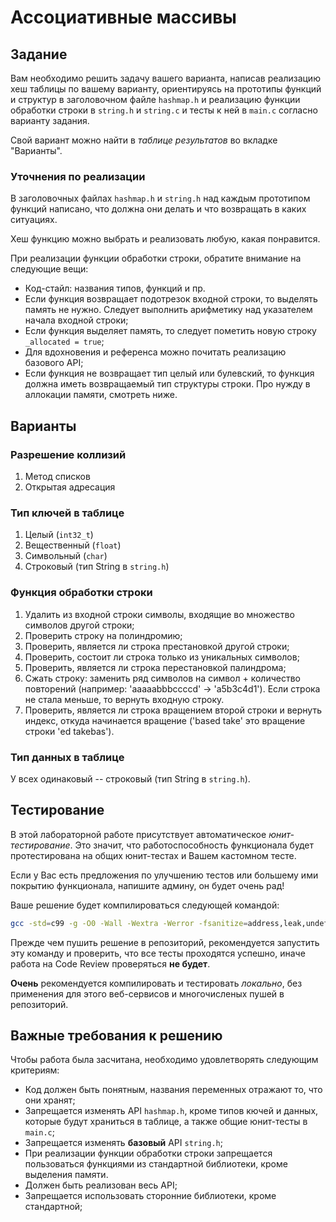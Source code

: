 # Ассоциативные массивы

## Задание

Вам необходимо решить задачу вашего варианта, написав реализацию хеш таблицы
по вашему варианту, ориентируясь на прототипы функций и структур в заголовочном
файле `hashmap.h` и реализацию функции обработки строки в `string.h` и `string.c`
и тесты к ней в `main.c` согласно варианту задания.

Свой вариант можно найти в _таблице результатов_ во вкладке "Варианты".

### Уточнения по реализации

В заголовочных файлах `hashmap.h` и `string.h` над каждым прототипом функций написано,
что должна они делать и что возвращать в каких ситуациях.

Хеш функцию можно выбрать и реализовать любую, какая понравится.

При реализации функции обработки строки, обратите внимание на следующие вещи:

- Код-стайл: названия типов, функций и пр.
- Если функция возвращает подотрезок входной строки, то выделять память не нужно.
Следует выполнить арифметику над указателем начала входной строки;
- Если функция выделяет память, то следует пометить новую строку `_allocated = true`;
- Для вдохновения и референса можно почитать реализацию базового API;
- Если функция не возвращает тип целый или булевский, то функция должна иметь
возвращаемый тип структуры строки. Про нужду в аллокации памяти, смотреть ниже.

## Варианты

### Разрешение коллизий

1. Метод списков
2. Открытая адресация

### Тип ключей в таблице

1. Целый (`int32_t`)
2. Вещественный (`float`)
3. Символьный (`char`)
4. Строковый (тип String в `string.h`)

### Функция обработки строки

1. Удалить из входной строки символы, входящие во множество символов другой строки;
2. Проверить строку на полиндромию;
3. Проверить, является ли строка престановкой другой строки;
4. Проверить, состоит ли строка только из уникальных символов;
5. Проверить, является ли строка перестановкой палиндрома;
6. Сжать строку: заменить ряд символов на символ + количество
повторений (например: 'aaaaabbbccccd' -> 'a5b3c4d1'). Если строка не стала меньше, то
вернуть входную строку.
7. Проверить, является ли строка вращением второй строки и вернуть индекс,
откуда начинается вращение ('based take' это вращение строки 'ed takebas').

### Тип данных в таблице

У всех одинаковый -- строковый (тип String в `string.h`).

## Тестирование

В этой лабораторной работе присутствует автоматическое _юнит-тестирование_.
Это значит, что работоспособность функционала будет протестирована на общих
юнит-тестах и Вашем кастомном тесте.

Если у Вас есть предложения по улучшению тестов или большему ими покрытию
функционала, напишите админу, он будет очень рад!

Ваше решение будет компилироваться следующей командой:

```sh
gcc -std=c99 -g -O0 -Wall -Wextra -Werror -fsanitize=address,leak,undefined string.c hashmap.c main.c && ./a.out
```

Прежде чем пушить решение в репозиторий, рекомендуется запустить эту команду и проверить,
что все тесты проходятся успешно, иначе работа на Code Review проверяться **не будет**.

**Очень** рекомендуется компилировать и тестировать _локально_, без применения для этого
веб-сервисов и многочисленых пушей в репозиторий.

## Важные требования к решению

Чтобы работа была засчитана, необходимо удовлетворять следующим критериям:
- Код должен быть понятным, названия переменных отражают то, что они хранят;
- Запрещается изменять API `hashmap.h`,
кроме типов кючей и данных, которые будут храниться в таблице,
а также общие юнит-тесты в `main.c`;
- Запрещается изменять **базовый** API `string.h`;
- При реализации функции обработки строки запрещается пользоваться функциями из
стандартной библиотеки, кроме выделения памяти.
- Должен быть реализован весь API;
- Запрещается использовать сторонние библиотеки, кроме стандартной;

